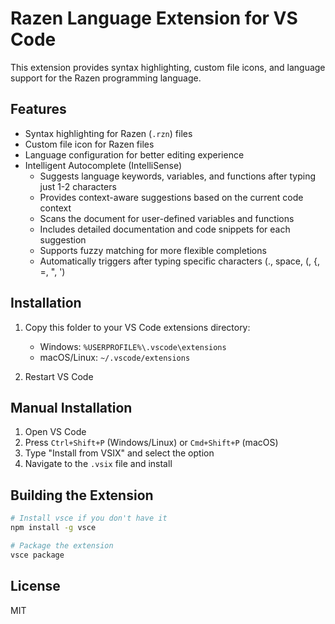 # Razen Language Extension for VS Code

This extension provides syntax highlighting, custom file icons, and language support for the Razen programming language.

## Features

- Syntax highlighting for Razen (`.rzn`) files
- Custom file icon for Razen files
- Language configuration for better editing experience
- Intelligent Autocomplete (IntelliSense)
  - Suggests language keywords, variables, and functions after typing just 1-2 characters
  - Provides context-aware suggestions based on the current code context
  - Scans the document for user-defined variables and functions
  - Includes detailed documentation and code snippets for each suggestion
  - Supports fuzzy matching for more flexible completions
  - Automatically triggers after typing specific characters (., space, (, {, =, ", ')

## Installation

1. Copy this folder to your VS Code extensions directory:
   - Windows: `%USERPROFILE%\.vscode\extensions`
   - macOS/Linux: `~/.vscode/extensions`

2. Restart VS Code

## Manual Installation

1. Open VS Code
2. Press `Ctrl+Shift+P` (Windows/Linux) or `Cmd+Shift+P` (macOS)
3. Type "Install from VSIX" and select the option
4. Navigate to the `.vsix` file and install

## Building the Extension

```bash
# Install vsce if you don't have it
npm install -g vsce

# Package the extension
vsce package
```

## License

MIT
